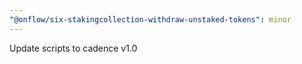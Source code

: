 ```yaml
---
"@onflow/six-stakingcollection-withdraw-unstaked-tokens": minor
---
```


Update scripts to cadence v1.0
